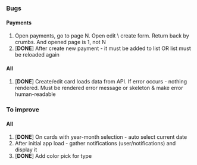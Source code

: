 ### Bugs

#### Payments

1. Open payments, go to page N. Open edit \ create form. Return back by crumbs. And opened page is 1, not N
2. [**DONE**] After create new payment - it must be added to list OR list must be reloaded again

#### All
1. [**DONE**] Create/edit card loads data from API. If error occurs - nothing rendered. Must be rendered error message or skeleton & make error human-readable

### To improve

#### All
1. [**DONE**] On cards with year-month selection - auto select current date
2. After initial app load - gather notifications (user/notifications) and display it
3. [**DONE**] Add color pick for type
